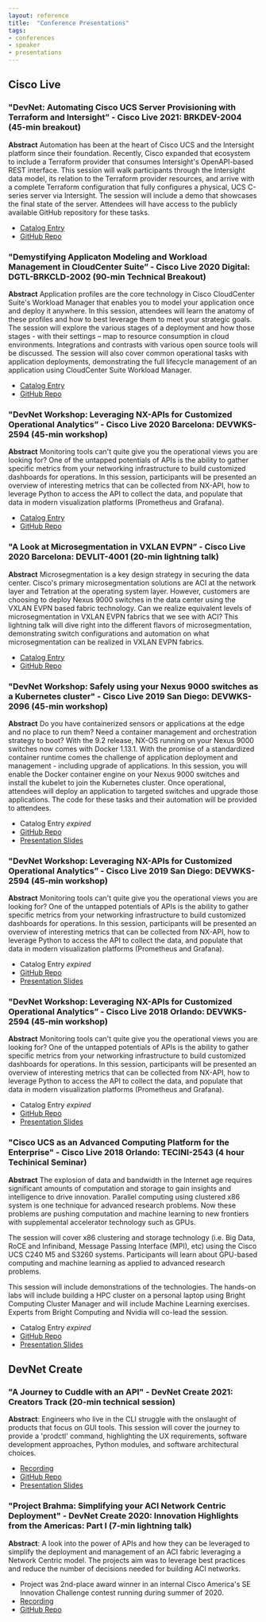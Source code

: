 ```yaml
---
layout: reference
title:  "Conference Presentations"
tags:
- conferences
- speaker
- presentations
---
```


## Cisco Live

### "DevNet: Automating Cisco UCS Server Provisioning with Terraform and Intersight” - Cisco Live 2021: BRKDEV-2004 (45-min breakout)

**Abstract** Automation has been at the heart of Cisco UCS and the Intersight platform since their foundation. Recently, Cisco expanded that ecosystem to include a Terraform provider that consumes Intersight's OpenAPI-based REST interface. This session will walk participants through the Intersight data model, its relation to the Terraform provider resources, and arrive with a complete Terraform configuration that fully configures a physical, UCS C-series server via Intersight. The session will include a demo that showcases the final state of the server. Attendees will have access to the publicly available GitHub repository for these tasks.
- [Catalog Entry](https://www.ciscolive.com/on-demand/on-demand-library.html?#/session/1610747197869001O2Fp)
- [GitHub Repo](https://github.com/CiscoSE/BRKDEV-2004-CL21)

### "Demystifying Applicaton Modeling and Workload Management in CloudCenter Suite” - Cisco Live 2020 Digital: DGTL-BRKCLD-2002 (90-min Technical Breakout)

**Abstract** Application profiles are the core technology in Cisco CloudCenter Suite's Workload Manager that enables you to model your application once and deploy it anywhere. In this session, attendees will learn the anatomy of these profiles and how to best leverage them to meet your strategic goals. The session will explore the various stages of a deployment and how those stages - with their settings – map to resource consumption in cloud environments. Integrations and contrasts with various open source tools will be discussed. The session will also cover common operational tasks with application deployments, demonstrating the full lifecycle management of an application using CloudCenter Suite Workload Manager.

- [Catalog Entry](https://www.ciscolive.com/on-demand/on-demand-library.html?#/session/15729077784410015k9R)
- [GitHub Repo](https://github.com/gve-vse-tim/BRKCLD-2002-CLUS20)

### "DevNet Workshop: Leveraging NX-APIs for Customized Operational Analytics” - Cisco Live 2020 Barcelona: DEVWKS-2594 (45-min workshop)

**Abstract** Monitoring tools can't quite give you the operational views you are looking for? One of the untapped potentials of APIs is the ability to gather specific metrics from your networking infrastructure to build customized dashboards for operations. In this session, participants will be presented an overview of interesting metrics that can be collected from NX-API, how to leverage Python to access the API to collect the data, and populate that data in modern visualization platforms (Prometheus and Grafana).

- [Catalog Entry](https://www.ciscolive.com/on-demand/on-demand-library.html?#/session/1564527383510001cXOU)
- [GitHub Repo](https://github.com/CiscoSE/DEVWKS-2594-CLEUR20)

### "A Look at Microsegmentation in VXLAN EVPN” - Cisco Live 2020 Barcelona: DEVLIT-4001 (20-min lightning talk)

**Abstract** Microsegmentation is a key design strategy in securing the data center. Cisco's primary microsegmentation solutions are ACI at the network layer and Tetration at the operating system layer. However, customers are choosing to deploy Nexus 9000 switches in the data center using the VXLAN EVPN based fabric technology. Can we realize equivalent levels of microsegmentation in VXLAN EVPN fabrics that we see with ACI? This lightning talk will dive right into the different flavors of microsegmentation, demonstrating switch configurations and automation on what microsegmentation can be realized in VXLAN EVPN fabrics.

- [Catalog Entry](https://www.ciscolive.com/on-demand/on-demand-library.html?#/session/1573793639418001jr4M)
- [GitHub Repo](https://github.com/CiscoSE/DEVLIT-4001-CLEUR20)

### "DevNet Workshop: Safely using your Nexus 9000 switches as a Kubernetes cluster" - Cisco Live 2019 San Diego: DEVWKS-2096 (45-min workshop)

**Abstract** Do you have containerized sensors or applications at the edge and no place to run them?  Need a container management and orchestration strategy to boot?  With the 9.2 release, NX-OS running on your Nexus 9000 switches now comes with Docker 1.13.1.  With the promise of a standardized container runtime comes the challenge of application deployment and management - including upgrade of applications. In this session, you will enable the Docker container engine on your Nexus 9000 switches and install the kubelet to join the Kubernetes cluster.  Once operational, attendees will deploy an application to targeted switches and upgrade those applications.  The code for these tasks and their automation will be provided to attendees.

- Catalog Entry *expired*
- [GitHub Repo](https://github.com/CiscoSE/DEVWKS-2096-CLUS19)
- [Presentation Slides](/artifacts/presentations/clus19-devnet2096-kubernetes.pdf)

### "DevNet Workshop: Leveraging NX-APIs for Customized Operational Analytics” - Cisco Live 2019 San Diego: DEVWKS-2594 (45-min workshop)

**Abstract** Monitoring tools can't quite give you the operational views you are looking for? One of the untapped potentials of APIs is the ability to gather specific metrics from your networking infrastructure to build customized dashboards for operations. In this session, participants will be presented an overview of interesting metrics that can be collected from NX-API, how to leverage Python to access the API to collect the data, and populate that data in modern visualization platforms (Prometheus and Grafana).

- Catalog Entry *expired*
- [GitHub Repo](https://github.com/CiscoSE/DEVWKS-2594-CLUS19)
- [Presentation Slides](/artifacts/presentations/clus19-devnet2594-nxapi.pdf)

### "DevNet Workshop: Leveraging NX-APIs for Customized Operational Analytics” - Cisco Live 2018 Orlando: DEVWKS-2594 (45-min workshop)

**Abstract** Monitoring tools can't quite give you the operational views you are looking for? One of the untapped potentials of APIs is the ability to gather specific metrics from your networking infrastructure to build customized dashboards for operations. In this session, participants will be presented an overview of interesting metrics that can be collected from NX-API, how to leverage Python to access the API to collect the data, and populate that data in modern visualization platforms (Prometheus and Grafana).

- Catalog Entry *expired*
- [GitHub Repo](https://github.com/CiscoSE/DEVWKS-2594-CLUS18)
- [Presentation Slides](/artifacts/presentations/clus18-devnet2594-nxapi.pdf)

### "Cisco UCS as an Advanced Computing Platform for the Enterprise" - Cisco Live 2018 Orlando: TECINI-2543 (4 hour Techinical Seminar)

**Abstract** The explosion of data and bandwidth in the Internet age requires significant amounts of computation and storage to gain insights and intelligence to drive innovation. Parallel computing using clustered x86 system is one technique for advanced research problems. Now these problems are pushing computation and machine learning to new frontiers with supplemental accelerator technology such as GPUs.

The session will cover x86 clustering and storage technology (i.e. Big Data, RoCE and Infiniband, Message Passing Interface (MPI), etc) using the Cisco UCS C240 M5 and S3260 systems.  Participants will learn about GPU-based computing and machine learning as applied to advanced research problems. 
	
This session will include demonstrations of the technologies. The hands-on labs will include building a HPC cluster on a personal laptop using Bright Computing Cluster Manager and will include Machine Learning exercises. Experts from Bright Computing and Nvidia will co-lead the session.

- Catalog Entry *expired*
- [GitHub Repo](https://github.com/CiscoSE/TECINI-2543-CLUS18)
- [Presentation Slides](/artifacts/presentations/clus18-tecini2543-ucshpc.pdf)

## DevNet Create

### "A Journey to Cuddle with an API" - DevNet Create 2021: Creators Track (20-min technical session)

**Abstract**: Engineers who live in the CLI struggle with the onslaught of products that focus on GUI tools. This session will cover the journey to provide a 'prodctl' command, highlighting the UX requirements, software development approaches, Python modules, and software architectural choices.
- [Recording](https://youtu.be/93AYZLkX1rs)
- [GitHub Repo](https://github.com/CiscoSE/DevNetCreate21-TS47-Journey)
- [Presentation Slides](/artifacts/presentations/devnetcreate21-ts47-journey.pdf)

### "Project Brahma: Simplifying your ACI Network Centric Deployment" - DevNet Create 2020: Innovation Highlights from the Americas: Part I (7-min lightning talk)

**Abstract**: A look into the power of APIs and how they can be leveraged to simplify the deployment and management of an ACI fabric leveraging a Network Centric model.  The projects aim was to leverage best practices and reduce the number of decisions needed for building ACI networks.
- Project was 2nd-place award winner in an internal Cisco America's SE Innovation Challenge contest running during summer of 2020.
- [Recording](https://youtu.be/-aGZfT8BH8M)
- [GitHub Repo](https://github.com/CiscoSE/project-brahma)
